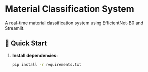 # Material Classification System

A real-time material classification system using EfficientNet-B0 and Streamlit.

## 🚀 Quick Start

1. **Install dependencies:**
   ```bash
   pip install -r requirements.txt